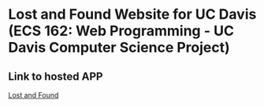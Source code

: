 # Lost and Found Website for UC Davis (ECS 162: Web Programming - UC Davis Computer Science Project)

## Link to hosted APP

[Lost and Found](https://fierce-castle-40196.herokuapp.com/)
